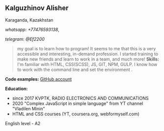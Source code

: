 ## Kalguzhinov Alisher ##

Karaganda, Kazakhstan

*whatsapp: +77476593138*,

*telegram: @Ef2200*

> my goal is to learn how to program! It seems to me that this is a very accessible and interesting, in-demand profession. I started training to make new friends and learn to work in a team, and much more!
**Skills:**  I'm familiar with HTML, CSS(SCSS), JS, GIT, NPM, GULP. I know how to work with the command line and set the environment .

**Code examples:** [GitHub account](https://github.com/CJEF)

**Education:**
- since 2017  KVPTK, RADIO ELECTRONICS AND COMMUNICATIONS
- 2020 "Complex JavaScript in simple language" from YT channel "Vladilen Minin"
- HTML and CSS courses (YT, coursera.org, webformyself.com)

English level - A2
